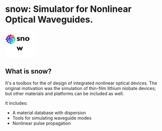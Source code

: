 # snow: Simulator for Nonlinear Optical Waveguides.

<img src="/img/snow-logo-1.png" title="snow" alt="snow" width="100">

## What is snow?

It's a toolbox for the of design of integrated nonlinear optical devices. The original motivation was the simulation of thin-film lithium niobate devices; but other materials and platforms can be included as well.

It includes:

- A material database with dispersion
- Tools for simulating waveguide modes
- Nonlinear pulse propagation
